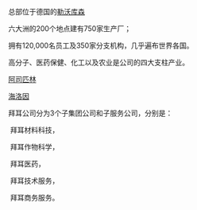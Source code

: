 总部位于德国的[勒沃库森](https://baike.baidu.com/item/%E5%8B%92%E6%B2%83%E5%BA%93%E6%A3%AE/296886)  

六大洲的200个地点建有750家生产厂；

拥有120,000名员工及350家分支机构，几乎遍布世界各国。

高分子、医药保健、化工以及农业是公司的四大支柱产业。 

[阿司匹林](https://baike.baidu.com/item/%E9%98%BF%E5%8F%B8%E5%8C%B9%E6%9E%97/15777) 

[海洛因](https://baike.baidu.com/item/%E6%B5%B7%E6%B4%9B%E5%9B%A0/544824) 



拜耳公司分为3个子集团公司和子服务公司，分别是：

​	拜耳材料科技，

​	拜耳作物科学，

​	拜耳医药，

​	拜耳技术服务，

​	拜耳商务服务。 